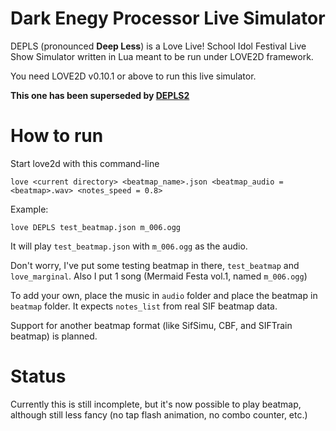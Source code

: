Dark Enegy Processor Live Simulator
===================================

DEPLS (pronounced **Deep Less**) is a Love Live! School Idol Festival Live Show Simulator written in Lua meant to be run under LOVE2D framework.

You need LOVE2D v0.10.1 or above to run this live simulator.

**This one has been superseded by [DEPLS2](https://github.com/MikuAuahDark/DEPLS/tree/DEPLS2)**

How to run
==========

Start love2d with this command-line

    love <current directory> <beatmap_name>.json <beatmap_audio = <beatmap>.wav> <notes_speed = 0.8>

Example:

	love DEPLS test_beatmap.json m_006.ogg

It will play `test_beatmap.json` with `m_006.ogg` as the audio.

Don't worry, I've put some testing beatmap in there, `test_beatmap` and `love_marginal`. Also I put 1 song (Mermaid Festa vol.1, named `m_006.ogg`)

To add your own, place the music in `audio` folder and place the beatmap in `beatmap` folder. It expects `notes_list` from real SIF beatmap data.

Support for another beatmap format (like SifSimu, CBF, and SIFTrain beatmap) is planned.

Status
======

Currently this is still incomplete, but it's now possible to play beatmap, although still less fancy (no tap flash animation, no combo counter, etc.)
